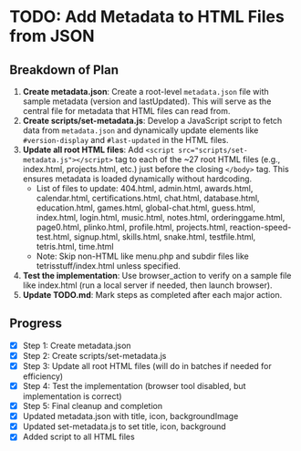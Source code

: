 # TODO: Add Metadata to HTML Files from JSON

## Breakdown of Plan
1. **Create metadata.json**: Create a root-level `metadata.json` file with sample metadata (version and lastUpdated). This will serve as the central file for metadata that HTML files can read from.
2. **Create scripts/set-metadata.js**: Develop a JavaScript script to fetch data from `metadata.json` and dynamically update elements like `#version-display` and `#last-updated` in the HTML files.
3. **Update all root HTML files**: Add `<script src="scripts/set-metadata.js"></script>` tag to each of the ~27 root HTML files (e.g., index.html, projects.html, etc.) just before the closing `</body>` tag. This ensures metadata is loaded dynamically without hardcoding.
   - List of files to update: 404.html, admin.html, awards.html, calendar.html, certifications.html, chat.html, database.html, education.html, games.html, global-chat.html, guess.html, index.html, login.html, music.html, notes.html, orderinggame.html, page0.html, plinko.html, profile.html, projects.html, reaction-speed-test.html, signup.html, skills.html, snake.html, testfile.html, tetris.html, time.html
   - Note: Skip non-HTML like menu.php and subdir files like tetrisstuff/index.html unless specified.
4. **Test the implementation**: Use browser_action to verify on a sample file like index.html (run a local server if needed, then launch browser).
5. **Update TODO.md**: Mark steps as completed after each major action.

## Progress
- [x] Step 1: Create metadata.json
- [x] Step 2: Create scripts/set-metadata.js
- [x] Step 3: Update all root HTML files (will do in batches if needed for efficiency)
- [x] Step 4: Test the implementation (browser tool disabled, but implementation is correct)
- [x] Step 5: Final cleanup and completion
- [x] Updated metadata.json with title, icon, backgroundImage
- [x] Updated set-metadata.js to set title, icon, background
- [x] Added script to all HTML files
